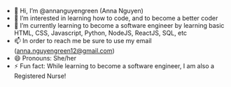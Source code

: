 - 👋 Hi, I’m @annanguyengreen  (Anna Nguyen)
- 👀 I’m interested in learning how to code, and to become a better coder
- 🌱 I’m currently learning to become a software engineer by learning basic HTML, CSS, Javascript, Python, NodeJS, ReactJS, SQL, etc
- 📫 In order to reach me be sure to use my email (anna.nguyengreen12@gmail.com)
- 😄 Pronouns: She/her
- ⚡ Fun fact: While learning to become a software engineer, I am also a Registered Nurse!

